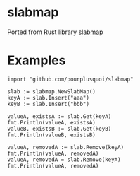 # slabmap

Ported from Rust library [slabmap](https://github.com/frozenlib/slabmap)

# Examples

```golang
import "github.com/pourplusquoi/slabmap"

slab := slabmap.NewSlabMap()
keyA := slab.Insert("aaa")
keyB := slab.Insert("bbb")

valueA, existsA := slab.Get(keyA)
fmt.Println(valueA, existsA)
valueB, existsB := slab.Get(keyB)
fmt.Println(valueB, existsB)

valueA, removedA := slab.Remove(keyA)
fmt.Println(valueA, removedA)
valueA, removedA = slab.Remove(keyA)
fmt.Println(valueA, removedA)
```

